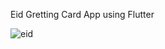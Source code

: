 Eid Gretting Card App using Flutter

![eid](https://user-images.githubusercontent.com/84605112/128875847-8809042e-e517-4b70-9caf-d9e3fbe84b38.PNG)

